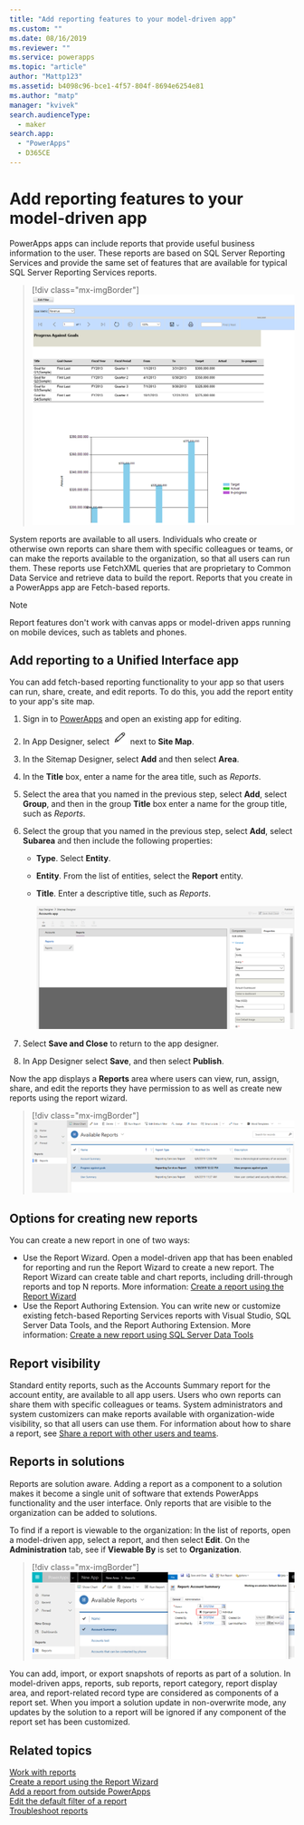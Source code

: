 ```yaml
---
title: "Add reporting features to your model-driven app" 
ms.custom: ""
ms.date: 08/16/2019
ms.reviewer: ""
ms.service: powerapps
ms.topic: "article"
author: "Mattp123"
ms.assetid: b4098c96-bce1-4f57-804f-8694e6254e81
ms.author: "matp"
manager: "kvivek"
search.audienceType: 
  - maker
search.app: 
  - "PowerApps"
  - D365CE
---
```

# Add reporting features to your model-driven app

PowerApps apps can include reports that provide useful business information to the user. These reports are based on SQL Server Reporting Services and provide the same set of features that are available for typical SQL Server Reporting Services reports.

> [!div class="mx-imgBorder"] 
> ![](media/progress-against-goals-report.png "Progress against goals standard report")

System reports are available to all users. Individuals who create or otherwise own reports can share them with specific colleagues or teams, or can make the reports available to the organization, so that all users can run them. These reports use FetchXML queries that are proprietary to Common Data Service and retrieve data to build the report. Reports that you create in a PowerApps app are Fetch-based reports.

> [!NOTE]
> Report features don't work with canvas apps or model-driven apps running on mobile devices, such as tablets and phones. 

<!-- Reports can be built in either of the following ways.

- From a model-driven app using the report wizard. More information: [Create or edit a report using the Report Wizard](/dynamics365/customer-engagement/basics/create-edit-copy-report-wizard) 
- Create custom reports using SQL Server Data Tools and Report Authoring Extensions. More information: [Reporting and Analytics Guide](/dynamics365/customer-engagement/analytics/reporting-analytics-with-dynamics-365)  -->


## Add reporting to a Unified Interface app
You can add fetch-based reporting functionality to your app so that users can run, share, create, and edit reports. To do this, you add the report entity to your app's site map. 

1. Sign in to [PowerApps](https://make.powerapps.com/?utm_source=padocs&utm_medium=linkinadoc&utm_campaign=referralsfromdoc) and open an existing app for editing. 
2. In App Designer, select ![Pencil icon for editing site map](media/ccf-pencil-icon.png) next to **Site Map**. 
3. In the Sitemap Designer, select **Add** and then select **Area**. 
4. In the **Title** box, enter a name for the area title, such as *Reports*. 
5. Select the area that you named in the previous step, select **Add**, select **Group**, and then in the group **Title** box enter a name for the group title, such as *Reports*. 
6. Select the group that you named in the previous step, select **Add**, select **Subarea** and then include the following properties: 

   - **Type**. Select **Entity**.
   - **Entity**. From the list of entities, select the **Report** entity.  
   - **Title**. Enter a descriptive title, such as *Reports*.

      ![Add report entity to site map](media/report-entity-sitemap.png)

7. Select **Save and Close** to return to the app designer. 


8. In App Designer select **Save**, and then select **Publish**.

Now the app displays a **Reports** area where users can view, run, assign, share, and edit the reports they have permission to as well as create new reports using the report wizard. 

> [!div class="mx-imgBorder"] 
> ![](media/report-feature-in-app.png "Report view")

## Options for creating new reports
You can create a new report in one of two ways:
- Use the Report Wizard. Open a model-driven app that has been enabled for reporting and run the Report Wizard to create a new report. The Report Wizard can create table and chart reports, including drill-through reports and top N reports. More information: [Create a report using the Report Wizard](../../user/create-report-with-wizard.md) 
- Use the Report Authoring Extension. You can write new or customize existing fetch-based Reporting Services reports with Visual Studio, SQL Server Data Tools, and the Report Authoring Extension. More information: [Create a new report using SQL Server Data Tools](/dynamics365/customer-engagement/analytics/create-a-new-report-using-sql-server-data-tools)

## Report visibility
Standard entity reports, such as the Accounts Summary report for the account entity, are available to all app users. Users who own reports can share them with specific colleagues or teams. System administrators and system customizers can make reports available with organization-wide visibility, so that all users can use them. For information about how to share a report, see [Share a report with other users and teams](../../user/work-with-reports.md#share-a-report-with-other-users-or-teams). 

## Reports in solutions
Reports are solution aware. Adding a report as a component to a solution makes it become a single unit of software that extends PowerApps functionality and the user interface. Only reports that are visible to the organization can be added to solutions.

To find if a report is viewable to the organization: In the list of reports, open a model-driven app, select a report, and then select **Edit**. On the **Administration** tab, see if **Viewable By** is set to **Organization**. 

> [!div class="mx-imgBorder"] 
> ![](media/report-scope.png "Organization level report visibility")

You can add, import, or export snapshots of reports as part of a solution. In model-driven apps, reports, sub reports, report category, report display area, and report-related record type are considered as components of a report set. When you import a solution update in non-overwrite mode, any updates by the solution to a report will be ignored if any component of the report set has been customized.

## Related topics
[Work with reports](/powerapps/user/work-with-reports)<br/>
[Create a report using the Report Wizard](/powerapps/user/create-report-with-wizard)<br/>
[Add a report from outside PowerApps](/powerapps/user/add-existing-report)<br/>
[Edit the default filter of a report](/powerapps/user/edit-report-filter)<br/>
[Troubleshoot reports](/powerapps/user/troubleshoot-reports)
